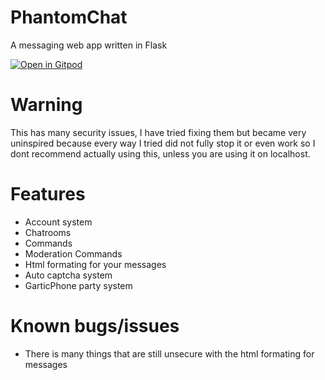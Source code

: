# PhantomChat
A messaging web app written in Flask

[![Open in Gitpod](https://gitpod.io/button/open-in-gitpod.svg)](https://gitpod.io/#https://github.com/MrEnder0/PhantomChat)

# Warning
This has many security issues, I have tried fixing them but became very uninspired because every way I tried did not fully stop it or even work so I dont recommend actually using this, unless you are using it on localhost.

# Features 
 * Account system
 * Chatrooms
 * Commands
 * Moderation Commands
 * Html formating for your messages
 * Auto captcha system
 * GarticPhone party system

# Known bugs/issues
 * There is many things that are still unsecure with the html formating for messages
